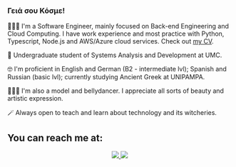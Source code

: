 ### Γειά σου Κόσμε!
<p> 👩🏻‍💻  I'm a Software Engineer, mainly focused on Back-end Engineering and Cloud Computing. I have work experience and most practice with Python, Typescript, Node.js and AWS/Azure cloud services. Check out <a href="https://drive.google.com/file/d/1YfvJye46ny0oJ93WPVExVLTScfbXUAAA/view?usp=sharing">my CV</a>.</p>
<p> 🌱  Undergraduate student of Systems Analysis and Development at UMC. </p>
<p> 🤓  I'm proficient in English and German (B2 - intermediate lvl); Spanish and Russian (basic lvl); currently studying Ancient Greek at UNIPAMPA. </p>
<p> 🤹🏻‍♀️  I'm also a model and bellydancer. I appreciate all sorts of beauty and artistic expression. </p>
<p> 🪄  Always open to teach and learn about technology and its witcheries. </p>

## You can reach me at:
<p align="center">
    <a href="https://www.linkedin.com/in/beatriz-mattos/">
    <img src="https://img.shields.io/badge/LinkedIn-0077B5?style=for-the-badge&logo=linkedin&logoColor=white"/>
    </a>
     <a href="mailto:beatrizjungersmattos@gmail.com?subject=Oi,%20Bia!%20">
    <img src="https://img.shields.io/badge/Gmail-D14836?style=for-the-badge&logo=gmail&logoColor=white"/>
    </a>
</p>

